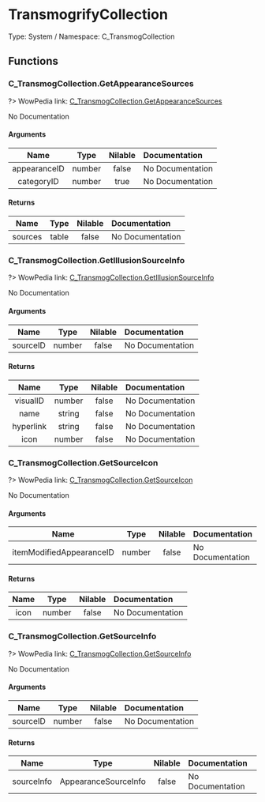 # TransmogrifyCollection

Type: System / Namespace: C_TransmogCollection

## Functions

### C_TransmogCollection.GetAppearanceSources
?> WowPedia link: [C_TransmogCollection.GetAppearanceSources](https://wow.gamepedia.com/API_C_TransmogCollection.GetAppearanceSources)

No Documentation

#### Arguments
|Name|Type|Nilable|Documentation|
|:---:|:---:|:---:|:---|
|appearanceID|number|false|No Documentation|
|categoryID|number|true|No Documentation|
#### Returns
|Name|Type|Nilable|Documentation|
|:---:|:---:|:---:|:---|
|sources|table|false|No Documentation|
### C_TransmogCollection.GetIllusionSourceInfo
?> WowPedia link: [C_TransmogCollection.GetIllusionSourceInfo](https://wow.gamepedia.com/API_C_TransmogCollection.GetIllusionSourceInfo)

No Documentation

#### Arguments
|Name|Type|Nilable|Documentation|
|:---:|:---:|:---:|:---|
|sourceID|number|false|No Documentation|
#### Returns
|Name|Type|Nilable|Documentation|
|:---:|:---:|:---:|:---|
|visualID|number|false|No Documentation|
|name|string|false|No Documentation|
|hyperlink|string|false|No Documentation|
|icon|number|false|No Documentation|
### C_TransmogCollection.GetSourceIcon
?> WowPedia link: [C_TransmogCollection.GetSourceIcon](https://wow.gamepedia.com/API_C_TransmogCollection.GetSourceIcon)

No Documentation

#### Arguments
|Name|Type|Nilable|Documentation|
|:---:|:---:|:---:|:---|
|itemModifiedAppearanceID|number|false|No Documentation|
#### Returns
|Name|Type|Nilable|Documentation|
|:---:|:---:|:---:|:---|
|icon|number|false|No Documentation|
### C_TransmogCollection.GetSourceInfo
?> WowPedia link: [C_TransmogCollection.GetSourceInfo](https://wow.gamepedia.com/API_C_TransmogCollection.GetSourceInfo)

No Documentation

#### Arguments
|Name|Type|Nilable|Documentation|
|:---:|:---:|:---:|:---|
|sourceID|number|false|No Documentation|
#### Returns
|Name|Type|Nilable|Documentation|
|:---:|:---:|:---:|:---|
|sourceInfo|AppearanceSourceInfo|false|No Documentation|